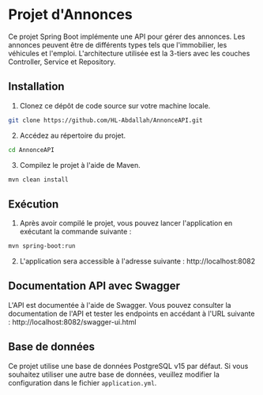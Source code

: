 # Projet d'Annonces

Ce projet Spring Boot implémente une API pour gérer des annonces. Les annonces peuvent être de différents types tels que l'immobilier, les véhicules et l'emploi. L'architecture utilisée est la 3-tiers avec les couches Controller, Service et Repository.

## Installation

1. Clonez ce dépôt de code source sur votre machine locale.

```bash
git clone https://github.com/HL-Abdallah/AnnonceAPI.git
```

2. Accédez au répertoire du projet.

```bash
cd AnnonceAPI
```

3. Compilez le projet à l'aide de Maven.

```bash
mvn clean install
```

## Exécution

1. Après avoir compilé le projet, vous pouvez lancer l'application en exécutant la commande suivante :

```bash
mvn spring-boot:run
```

2. L'application sera accessible à l'adresse suivante : http://localhost:8082

## Documentation API avec Swagger

L'API est documentée à l'aide de Swagger. Vous pouvez consulter la documentation de l'API et tester les endpoints en accédant à l'URL suivante : http://localhost:8082/swagger-ui.html

## Base de données

Ce projet utilise une base de données PostgreSQL v15 par défaut. Si vous souhaitez utiliser une autre base de données, veuillez modifier la configuration dans le fichier `application.yml`.
